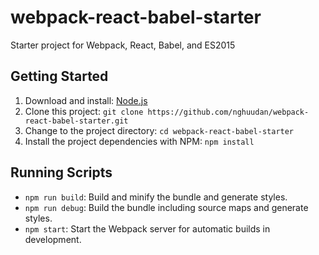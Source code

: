 # webpack-react-babel-starter
Starter project for Webpack, React, Babel, and ES2015

## Getting Started
1. Download and install: [Node.js](https://nodejs.org)
2. Clone this project: `git clone https://github.com/nghuudan/webpack-react-babel-starter.git`
3. Change to the project directory: `cd webpack-react-babel-starter`
4. Install the project dependencies with NPM: `npm install`

## Running Scripts
* `npm run build`: Build and minify the bundle and generate styles.
* `npm run debug`: Build the bundle including source maps and generate styles.
* `npm start`: Start the Webpack server for automatic builds in development.

